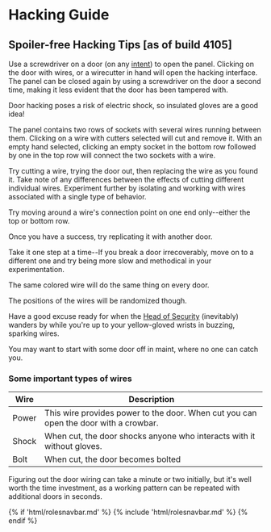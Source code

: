 # Hacking Guide

## Spoiler-free Hacking Tips [as of build 4105]

Use a screwdriver on a door (on any [intent](Intent.md)) to open the panel. Clicking on the door with wires, or a wirecutter in hand will open the hacking interface. The panel can be closed again by using a screwdriver on the door a second time, making it less evident that the door has been tampered with.

Door hacking poses a risk of electric shock, so insulated gloves are a good idea!

The panel contains two rows of sockets with several wires running between them. Clicking on a wire with cutters selected will cut and remove it. With an empty hand selected, clicking an empty socket in the bottom row followed by one in the top row will connect the two sockets with a wire. 

Try cutting a wire, trying the door out, then replacing the wire as you found it. Take note of any differences between the effects of cutting different individual wires. Experiment further by isolating and working with wires associated with a single type of behavior.

Try moving around a wire's connection point on one end only--either the top or bottom row.

Once you have a success, try replicating it with another door.

Take it one step at a time--If you break a door irrecoverably, move on to a different one and try being more slow and methodical in your experimentation.

The same colored wire will do the same thing on every door. 

The positions of the wires will be randomized though. 

Have a good excuse ready for when the [Head of Security](Head-of-Security.md) (inevitably) wanders by while you're up to your yellow-gloved wrists in buzzing, sparking wires.

You may want to start with some door off in maint, where no one can catch you. 

### Some important types of wires

| Wire | Description
| --- | --- |
| Power | This wire provides power to the door. When cut you can open the door with a crowbar. |
| Shock | When cut, the door shocks anyone who interacts with it without gloves. |
| Bolt | When cut, the door becomes bolted |

Figuring out the door wiring can take a minute or two initially, but it's well worth the time investment, as a working pattern can be repeated with additional doors in seconds.

{% if 'html/rolesnavbar.md' %}
    {% include 'html/rolesnavbar.md' %}
{% endif %}
